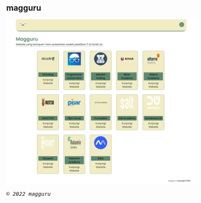## magguru

![Alt text](./assets/images/magguru.png?raw=true)

<p> <samp><i>&copy; 2022 magguru</i></samp> </p>